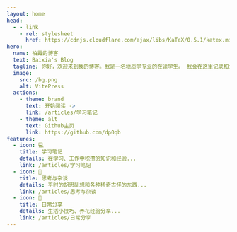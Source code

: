 ```yaml
---
layout: home
head:
  - - link
    - rel: stylesheet
      href: https://cdnjs.cloudflare.com/ajax/libs/KaTeX/0.5.1/katex.min.css
hero:
  name: 柏霞的博客
  text: Baixia's Blog
  tagline: 你好，欢迎来到我的博客。我是一名地质学专业的在读学生。 我会在这里记录和分享一些自己学习和思考的内容。
  image:
    src: /bg.png
    alt: VitePress
  actions:
    - theme: brand
      text: 开始阅读 ->
      link: /articles/学习笔记
    - theme: alt
      text: Github主页
      link: https://github.com/dp0qb
features:
  - icon: 💻
    title: 学习笔记
    details: 在学习、工作中积攒的知识和经验...
    link: /articles/学习笔记
  - icon: 🤔
    title: 思考与杂谈
    details: 平时的胡思乱想和各种稀奇古怪的东西...
    link: /articles/思考与杂谈
  - icon: 🌼
    title: 日常分享
    details: 生活小技巧、养花经验分享...
    link: /articles/日常分享
---
```

